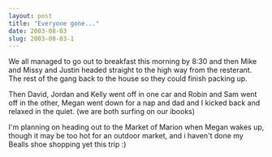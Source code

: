 ```yaml
---
layout: post
title: "Everyone gone..."
date: 2003-08-03
slug: 2003-08-03-1
---
```


We all managed to go out to breakfast this morning by 8:30 and then Mike and Missy and Justin headed straight to the high way from the resterant.  The rest of the gang back to the house so they could finish packing up.  

Then David, Jordan and Kelly went off in one car and Robin and Sam went off in the other, Megan went down for a nap and dad and I kicked back and relaxed in the quiet.  (we are both surfing on our ibooks)

I&apos;m planning on heading out to the Market of Marion when Megan wakes up, though it may be too hot for an outdoor market, and i haven&apos;t done my Bealls shoe shopping yet this trip :)



